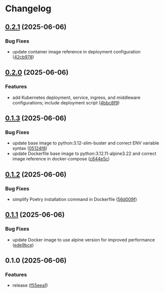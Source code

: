 # Changelog

## [0.2.1](https://github.com/WeAreRetex/xr.mobile/compare/v0.2.0...v0.2.1) (2025-06-06)


### Bug Fixes

* update container image reference in deployment configuration ([42cb978](https://github.com/WeAreRetex/xr.mobile/commit/42cb9787097f11d144444245511d57190a539bbe))

## [0.2.0](https://github.com/WeAreRetex/xr.mobile/compare/v0.1.3...v0.2.0) (2025-06-06)


### Features

* add Kubernetes deployment, service, ingress, and middleware configurations; include deployment script ([4bbc8f9](https://github.com/WeAreRetex/xr.mobile/commit/4bbc8f99c8b080a81e852c0faf431b1decfa3520))

## [0.1.3](https://github.com/WeAreRetex/xr.mobile/compare/v0.1.2...v0.1.3) (2025-06-06)


### Bug Fixes

* update base image to python:3.12-slim-buster and correct ENV variable syntax ([05124f8](https://github.com/WeAreRetex/xr.mobile/commit/05124f8404d51487b474d6afaaa94460ba391289))
* update Dockerfile base image to python:3.12.11-alpine3.22 and correct image reference in docker-compose ([c644e5c](https://github.com/WeAreRetex/xr.mobile/commit/c644e5c126dc8545ad2477f271151301a42aaef3))

## [0.1.2](https://github.com/WeAreRetex/xr.mobile/compare/v0.1.1...v0.1.2) (2025-06-06)


### Bug Fixes

* simplify Poetry installation command in Dockerfile ([56d009f](https://github.com/WeAreRetex/xr.mobile/commit/56d009f1599ee479c7f4e4bbd706f26e398b8ec9))

## [0.1.1](https://github.com/WeAreRetex/xr.mobile/compare/v0.1.0...v0.1.1) (2025-06-06)


### Bug Fixes

* update Docker image to use alpine version for improved performance ([ede9bce](https://github.com/WeAreRetex/xr.mobile/commit/ede9bce5b51e431a723c587b226888bb697212dd))

## 0.1.0 (2025-06-06)


### Features

* release ([f55eea1](https://github.com/WeAreRetex/xr.mobile/commit/f55eea190745cf40aeb860014eff5e29b8a6c032))
